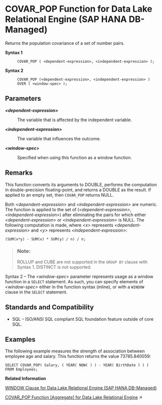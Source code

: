 <!-- loio6d40c8333876450388dfaa9078b06644 -->

# COVAR\_POP Function for Data Lake Relational Engine \(SAP HANA DB-Managed\)

Returns the population covariance of a set of number pairs.




<dl>
<dt><b>

Syntax 1

</b></dt>
<dd>

```
COVAR_POP ( <dependent-expression>, <independent-expression> );
```



</dd><dt><b>

Syntax 2

</b></dt>
<dd>

```
COVAR_POP (<dependent-expression>, <independent-expression> )
OVER ( <window-spec> );
```



</dd>
</dl>



<a name="loio6d40c8333876450388dfaa9078b06644__section_y35_dpl_srb"/>

## Parameters


<dl>
<dt><b>

*<dependent-expression\>*

</b></dt>
<dd>

The variable that is affected by the independent variable.



</dd><dt><b>

*<independent-expression\>*

</b></dt>
<dd>

The variable that influences the outcome.



</dd><dt><b>

*<window-spec\>*

</b></dt>
<dd>

Specified when using this function as a window function.



</dd>
</dl>



<a name="loio6d40c8333876450388dfaa9078b06644__section_t4t_2pl_srb"/>

## Remarks

This function converts its arguments to DOUBLE, performs the computation in double-precision floating-point, and returns a DOUBLE as the result. If applied to an empty set, then `COVAR_POP` returns NULL.

Both *<dependent-expression\>* and *<independent-expression\>* are numeric. The function is applied to the set of \(*<dependent-expression\>*, *<independent-expression\>*\) after eliminating the pairs for which either *<dependent-expression\>* or *<independent-expression\>* is NULL. The following computation is made, where *<x\>* represents *<dependent-expression\>* and *<y\>* represents *<independent-expression\>*:

```
(SUM(x*y) - SUM(x) * SUM(y) / n) / n;
```

> ### Note:  
> ROLLUP and CUBE are not supported in the `GROUP BY` clause with Syntax 1. DISTINCT is not supported.

Syntax 2 – The *<window-spec\>* parameter represents usage as a window function in a `SELECT` statement. As such, you can specify elements of *<window-spec\>* either in the function syntax \(inline\), or with a `WINDOW` clause in the `SELECT` statement.



<a name="loio6d40c8333876450388dfaa9078b06644__section_l2z_gpl_srb"/>

## Standards and Compatibility

-   SQL – ISO/ANSI SQL compliant SQL foundation feature outside of core SQL.



<a name="loio6d40c8333876450388dfaa9078b06644__section_fq4_hpl_srb"/>

## Examples

The following example measures the strength of association between employee age and salary. This function returns the value 73785.840059:

```
SELECT COVAR_POP( Salary, ( YEAR( NOW( ) ) - YEAR( BirthDate ) ) ) FROM Employees;
```

**Related Information**  


[WINDOW Clause for Data Lake Relational Engine \(SAP HANA DB-Managed\)](../030-sql-statements/window-clause-for-data-lake-relational-engine-sap-hana-db-managed-c83b61b.md "Defines all or part of a window for use with window functions such as AVG and RANK in a SELECT statement.")

[COVAR_POP Function \[Aggregate\] for Data Lake Relational Engine](https://help.sap.com/viewer/19b3964099384f178ad08f2d348232a9/2024_3_QRC/en-US/a541901c84f21015b699cc40f6738ebc.html "Returns the population covariance of a set of number pairs.") :arrow_upper_right:

